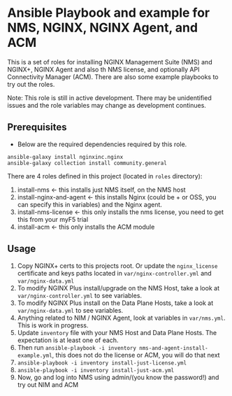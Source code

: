 # Ansible Playbook and example for NMS, NGINX, NGINX Agent, and ACM

This is a set of roles for installing NGINX Management Suite (NMS) and NGINX+, NGINX Agent and also th NMS license, and optionally API Connectivity Manager (ACM).  There are also some example playbooks to try out the roles.

Note: This role is still in active development. There may be unidentified issues and the role variables may change as development continues.

## Prerequisites

- Below are the required dependencies required by this role.
```shell
ansible-galaxy install nginxinc.nginx
ansible-galaxy collection install community.general
```

There are 4 roles defined in this project (located in `roles` directory):

1. install-nms <- this installs just NMS itself, on the NMS host
2. install-nginx-and-agent <- this installs Nginx (could be + or OSS, you can specify this in variables) and the Nginx agent.
3. install-nms-license <- this only installs the nms license, you need to get this from your myF5 trial
4. install-acm <- this only installs the ACM module


## Usage

1. Copy NGINX+ certs to this projects root. Or update the `nginx_license` certificate and keys paths located in `var/nginx-controller.yml` and `var/nginx-data.yml`
2. To modify NGINX Plus install/upgrade on the NMS Host, take a look at `var/nginx-controller.yml` to see variables.
3. To modify NGINX Plus install on the Data Plane Hosts, take a look at `var/nginx-data.yml` to see variables.
4. Anything related to NIM / NGINX Agent, look at variables in `var/nms.yml`. This is work in progress.
5. Update `inventory` file with your NMS Host and Data Plane Hosts. The expectation is at least one of each.
6. Then run `ansible-playbook -i inventory nms-and-agent-install-example.yml`, this does not do the license or ACM, you will do that next
7. `ansible-playbook -i inventory install-just-license.yml`
8. `ansible-playbook -i inventory install-just-acm.yml`
9. Now, go and log into NMS using admin/(you know the password!) and try out NIM and ACM
 
